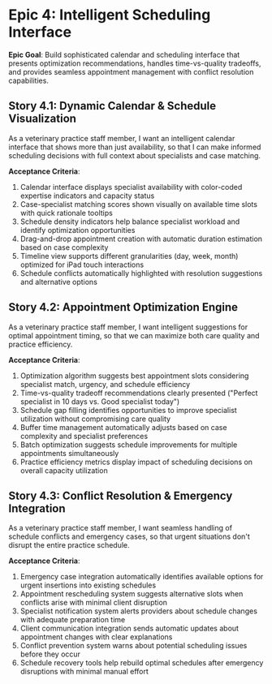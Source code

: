 # Epic 4: Intelligent Scheduling Interface

**Epic Goal**: Build sophisticated calendar and scheduling interface that presents optimization recommendations, handles time-vs-quality tradeoffs, and provides seamless appointment management with conflict resolution capabilities.

## Story 4.1: Dynamic Calendar & Schedule Visualization
As a veterinary practice staff member,
I want an intelligent calendar interface that shows more than just availability,
so that I can make informed scheduling decisions with full context about specialists and case matching.

**Acceptance Criteria**:
1. Calendar interface displays specialist availability with color-coded expertise indicators and capacity status
2. Case-specialist matching scores shown visually on available time slots with quick rationale tooltips
3. Schedule density indicators help balance specialist workload and identify optimization opportunities
4. Drag-and-drop appointment creation with automatic duration estimation based on case complexity
5. Timeline view supports different granularities (day, week, month) optimized for iPad touch interactions
6. Schedule conflicts automatically highlighted with resolution suggestions and alternative options

## Story 4.2: Appointment Optimization Engine
As a veterinary practice staff member,
I want intelligent suggestions for optimal appointment timing,
so that we can maximize both care quality and practice efficiency.

**Acceptance Criteria**:
1. Optimization algorithm suggests best appointment slots considering specialist match, urgency, and schedule efficiency
2. Time-vs-quality tradeoff recommendations clearly presented ("Perfect specialist in 10 days vs. Good specialist today")
3. Schedule gap filling identifies opportunities to improve specialist utilization without compromising care quality
4. Buffer time management automatically adjusts based on case complexity and specialist preferences
5. Batch optimization suggests schedule improvements for multiple appointments simultaneously
6. Practice efficiency metrics display impact of scheduling decisions on overall capacity utilization

## Story 4.3: Conflict Resolution & Emergency Integration
As a veterinary practice staff member,
I want seamless handling of schedule conflicts and emergency cases,
so that urgent situations don't disrupt the entire practice schedule.

**Acceptance Criteria**:
1. Emergency case integration automatically identifies available options for urgent insertions into existing schedules
2. Appointment rescheduling system suggests alternative slots when conflicts arise with minimal client disruption
3. Specialist notification system alerts providers about schedule changes with adequate preparation time
4. Client communication integration sends automatic updates about appointment changes with clear explanations
5. Conflict prevention system warns about potential scheduling issues before they occur
6. Schedule recovery tools help rebuild optimal schedules after emergency disruptions with minimal manual effort
